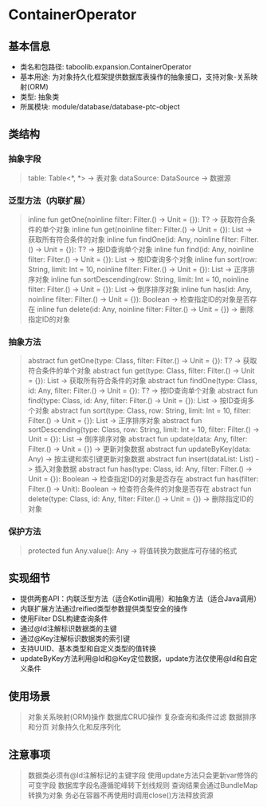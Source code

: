 # ContainerOperator
## 基本信息 
- 类名和包路径: taboolib.expansion.ContainerOperator 
- 基本用途: 为对象持久化框架提供数据库表操作的抽象接口，支持对象-关系映射(ORM)
- 类型: 抽象类
- 所属模块: module/database/database-ptc-object

## 类结构 
### 抽象字段
> table: Table<*, *> -> 表对象
> dataSource: DataSource -> 数据源

### 泛型方法（内联扩展）
> inline fun <reified T> getOne(noinline filter: Filter.() -> Unit = {}): T? -> 获取符合条件的单个对象
> inline fun <reified T> get(noinline filter: Filter.() -> Unit = {}): List<T> -> 获取所有符合条件的对象
> inline fun <reified T> findOne(id: Any, noinline filter: Filter.() -> Unit = {}): T? -> 按ID查询单个对象
> inline fun <reified T> find(id: Any, noinline filter: Filter.() -> Unit = {}): List<T> -> 按ID查询多个对象
> inline fun <reified T> sort(row: String, limit: Int = 10, noinline filter: Filter.() -> Unit = {}): List<T> -> 正序排序对象
> inline fun <reified T> sortDescending(row: String, limit: Int = 10, noinline filter: Filter.() -> Unit = {}): List<T> -> 倒序排序对象
> inline fun <reified T> has(id: Any, noinline filter: Filter.() -> Unit = {}): Boolean -> 检查指定ID的对象是否存在
> inline fun <reified T> delete(id: Any, noinline filter: Filter.() -> Unit = {}) -> 删除指定ID的对象

### 抽象方法
> abstract fun <T> getOne(type: Class<T>, filter: Filter.() -> Unit = {}): T? -> 获取符合条件的单个对象
> abstract fun <T> get(type: Class<T>, filter: Filter.() -> Unit = {}): List<T> -> 获取所有符合条件的对象
> abstract fun <T> findOne(type: Class<T>, id: Any, filter: Filter.() -> Unit = {}): T? -> 按ID查询单个对象
> abstract fun <T> find(type: Class<T>, id: Any, filter: Filter.() -> Unit = {}): List<T> -> 按ID查询多个对象
> abstract fun <T> sort(type: Class<T>, row: String, limit: Int = 10, filter: Filter.() -> Unit = {}): List<T> -> 正序排序对象
> abstract fun <T> sortDescending(type: Class<T>, row: String, limit: Int = 10, filter: Filter.() -> Unit = {}): List<T> -> 倒序排序对象
> abstract fun update(data: Any, filter: Filter.() -> Unit = {}) -> 更新对象数据
> abstract fun updateByKey(data: Any) -> 按主键和索引键更新对象数据
> abstract fun insert(dataList: List<Any>) -> 插入对象数据
> abstract fun <T> has(type: Class<T>, id: Any, filter: Filter.() -> Unit = {}): Boolean -> 检查指定ID的对象是否存在
> abstract fun has(filter: Filter.() -> Unit): Boolean -> 检查符合条件的对象是否存在
> abstract fun <T> delete(type: Class<T>, id: Any, filter: Filter.() -> Unit = {}) -> 删除指定ID的对象

### 保护方法
> protected fun Any.value(): Any -> 将值转换为数据库可存储的格式

## 实现细节
- 提供两套API：内联泛型方法（适合Kotlin调用）和抽象方法（适合Java调用）
- 内联扩展方法通过reified类型参数提供类型安全的操作
- 使用Filter DSL构建查询条件
- 通过@Id注解标识数据类的主键
- 通过@Key注解标识数据类的索引键
- 支持UUID、基本类型和自定义类型的值转换
- updateByKey方法利用@Id和@Key定位数据，update方法仅使用@Id和自定义条件

## 使用场景 
> 对象关系映射(ORM)操作
> 数据库CRUD操作
> 复杂查询和条件过滤
> 数据排序和分页
> 对象持久化和反序列化

## 注意事项 
> 数据类必须有@Id注解标记的主键字段
> 使用update方法只会更新var修饰的可变字段
> 数据库字段名遵循驼峰转下划线规则
> 查询结果会通过BundleMap转换为对象
> 务必在容器不再使用时调用close()方法释放资源

